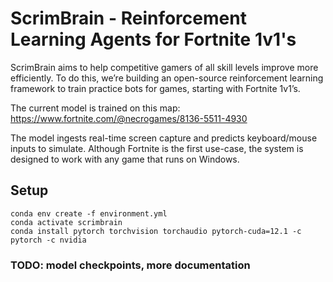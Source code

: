 # ScrimBrain - Reinforcement Learning Agents for Fortnite 1v1's

ScrimBrain aims to help competitive gamers of all skill levels improve more efficiently. To do this, we’re building an open-source reinforcement learning framework to train practice bots for games, starting with Fortnite 1v1’s. 

The current model is trained on this map: https://www.fortnite.com/@necrogames/8136-5511-4930

The model ingests real-time screen capture and predicts keyboard/mouse inputs to simulate. Although Fortnite is the first use-case, the system is designed to work with any game that runs on Windows.

## Setup

```
conda env create -f environment.yml
conda activate scrimbrain
conda install pytorch torchvision torchaudio pytorch-cuda=12.1 -c pytorch -c nvidia
```

### TODO: model checkpoints, more documentation

 
